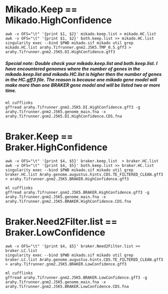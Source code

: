 
# Mikado.Keep == Mikado.HighConfidence
 
```
awk -v OFS="\t" '{print $1, $2}' mikado.keep.list > mikado.HC.list
awk -v OFS="\t" '{print $1, $2}' both.keep.list >> mikado.HC.list
singularity exec --bind $PWD mikado.sif mikado util grep mikado.HC.list arahy.Tifrunner.gnm2.J5K5.TMP_0.5.gff3 > arahy.Tifrunner.gnm2.J5K5.DI.HighConfidence.gff3
```

##### Special note: Double check your mikado.keep.list and both.keep.list. I have encountered genomes where the number of genes in the mikado.keep.list and mikado.HC.list is higher then the number of genes in the HC.gff3 file. The reason is because one mikado gene model will make more than one BRAKER gene model and will be listed two or more time. 


```
ml cufflinks
gffread arahy.Tifrunner.gnm2.J5K5.DI.HighConfidence.gff3 -g arahy.Tifrunner.gnm2.J5K5.genome_main.fna -x arahy.Tifrunner.gnm2.J5K5.DI.HighConfidence.CDS.fna
```

# Braker.Keep == Braker.HighConfidence
```
awk -v OFS="\t" '{print $4, $5}' braker.keep.list  > braker.HC.list
awk -v OFS="\t" '{print $4, $5}' both.keep.list >> braker.HC.list
singularity exec --bind $PWD mikado.sif mikado util grep braker.HC.list Arahy.genome.augustus.hints.CDS.TE_FILTERED_CLEAN.gff3 > arahy.Tifrunner.gnm2.J5K5.BRAKER.HighConfidence.gff3
```

```
ml cufflinks
gffread arahy.Tifrunner.gnm2.J5K5.BRAKER.HighConfidence.gff3 -g arahy.Tifrunner.gnm2.J5K5.genome_main.fna -x arahy.Tifrunner.gnm2.J5K5.BRAKER.HighConfidence.CDS.fna
```

# Braker.Need2Filter.list == Braker.LowConfidence
``` 
awk -v OFS="\t" '{print $4, $5}' braker.Need2Filter.list >> braker.LC.list
singularity exec --bind $PWD mikado.sif mikado util grep braker.LC.list Arahy.genome.augustus.hints.CDS.TE_FILTERED_CLEAN.gff3 > arahy.Tifrunner.gnm2.J5K5.BRAKER.LowConfidence.gff3
```

```
ml cufflinks
gffread arahy.Tifrunner.gnm2.J5K5.BRAKER.LowConfidence.gff3 -g arahy.Tifrunner.gnm2.J5K5.genome_main.fna -x arahy.Tifrunner.gnm2.J5K5.BRAKER.LowConfidence.CDS.fna
```
